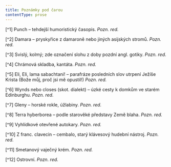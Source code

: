 ```yaml
---
title: Poznámky pod čarou
contentType: prose
---
```


<section>

[^1] Punch – tehdejší humoristický časopis. _Pozn. red._

[^2] Damara – pryskyřice z damaroně nebo jiných asijských stromů. _Pozn. red._

[^3] Svislý, kolmý; zde označení slohu z doby pozdní angl. gotiky. _Pozn. red._

[^4] Chrámová skladba, kantáta. _Pozn. red._

[^5] Eli, Eli, lama sabachtani! – parafráze posledních slov utrpení Ježíše Krista (Bože můj, proč jsi mě opustil!) _Pozn. red._

[^6] Wynds nebo closes (skot. dialekt) – úzké cesty k domkům ve starém Edinburghu. _Pozn. red._

[^7] Gleny – horské rokle, úžlabiny. _Pozn. red._

[^8] Terra hyberborea – podle starověké představy Země blaha. _Pozn. red._

[^9] Vyhlídkové otevřené autokary. _Pozn. red._

[^10] Z franc. clavecin – cembalo, starý klávesový hudební nástroj. _Pozn. red._

[^11] Smetanový vaječný krém. _Pozn. red._

[^12] Ostrovní. _Pozn. red._

</section>

